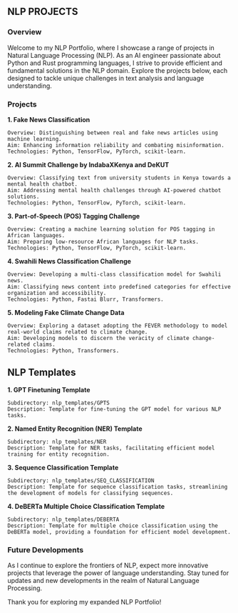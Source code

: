 ## NLP PROJECTS
### Overview

Welcome to my NLP Portfolio, where I showcase a range of projects in Natural Language Processing (NLP). As an AI engineer passionate about Python and Rust programming languages, I strive to provide efficient and fundamental solutions in the NLP domain. Explore the projects below, each designed to tackle unique challenges in text analysis and language understanding.
### Projects
**1. Fake News Classification**

    Overview: Distinguishing between real and fake news articles using machine learning.
    Aim: Enhancing information reliability and combating misinformation.
    Technologies: Python, TensorFlow, PyTorch, scikit-learn.

**2. AI Summit Challenge by IndabaXKenya and DeKUT**

    Overview: Classifying text from university students in Kenya towards a mental health chatbot.
    Aim: Addressing mental health challenges through AI-powered chatbot solutions.
    Technologies: Python, TensorFlow, PyTorch, scikit-learn.

**3. Part-of-Speech (POS) Tagging Challenge**

    Overview: Creating a machine learning solution for POS tagging in African languages.
    Aim: Preparing low-resource African languages for NLP tasks.
    Technologies: Python, TensorFlow, PyTorch, scikit-learn.

**4. Swahili News Classification Challenge**

    Overview: Developing a multi-class classification model for Swahili news.
    Aim: Classifying news content into predefined categories for effective organization and accessibility.
    Technologies: Python, Fastai Blurr, Transformers.

**5. Modeling Fake Climate Change Data**

    Overview: Exploring a dataset adopting the FEVER methodology to model real-world claims related to climate change.
    Aim: Developing models to discern the veracity of climate change-related claims.
    Technologies: Python, Transformers.

## NLP Templates
**1. GPT Finetuning Template**

    Subdirectory: nlp_templates/GPTS
    Description: Template for fine-tuning the GPT model for various NLP tasks.

**2. Named Entity Recognition (NER) Template**

    Subdirectory: nlp_templates/NER
    Description: Template for NER tasks, facilitating efficient model training for entity recognition.

**3. Sequence Classification Template**

    Subdirectory: nlp_templates/SEQ_CLASSIFICATION
    Description: Template for sequence classification tasks, streamlining the development of models for classifying sequences.

**4. DeBERTa Multiple Choice Classification Template**

    Subdirectory: nlp_templates/DEBERTA
    Description: Template for multiple choice classification using the DeBERTa model, providing a foundation for efficient model development.    

### Future Developments

As I continue to explore the frontiers of NLP, expect more innovative projects that leverage the power of language understanding. Stay tuned for updates and new developments in the realm of Natural Language Processing.

Thank you for exploring my expanded NLP Portfolio!

